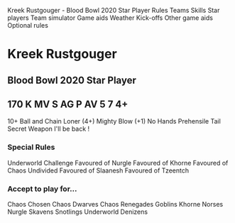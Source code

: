 ﻿
Kreek Rustgouger - Blood Bowl 2020 Star Player
Rules
Teams
Skills
Star players
Team simulator
Game aids
Weather
Kick-offs
Other game aids
Optional rules
# Kreek Rustgouger
## Blood Bowl 2020 Star Player
170 K
MV
S
AG
P
AV
5
7
4+
-
10+
Ball and Chain
Loner (4+)
Mighty Blow (+1)
No Hands
Prehensile Tail
Secret Weapon
I'll be back !
### Special Rules
Underworld Challenge
Favoured of Nurgle
Favoured of Khorne
Favoured of Chaos Undivided
Favoured of Slaanesh
Favoured of Tzeentch
### Accept to play for...
Chaos Chosen
Chaos Dwarves
Chaos Renegades
Goblins
Khorne
Norses
Nurgle
Skavens
Snotlings
Underworld Denizens
